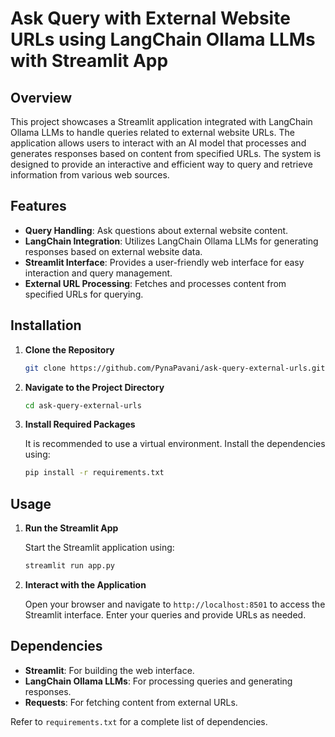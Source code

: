 # Ask Query with External Website URLs using LangChain Ollama LLMs with Streamlit App

## Overview

This project showcases a Streamlit application integrated with LangChain Ollama LLMs to handle queries related to external website URLs. The application allows users to interact with an AI model that processes and generates responses based on content from specified URLs. The system is designed to provide an interactive and efficient way to query and retrieve information from various web sources.

## Features

- **Query Handling**: Ask questions about external website content.
- **LangChain Integration**: Utilizes LangChain Ollama LLMs for generating responses based on external website data.
- **Streamlit Interface**: Provides a user-friendly web interface for easy interaction and query management.
- **External URL Processing**: Fetches and processes content from specified URLs for querying.

## Installation

1. **Clone the Repository**

   ```bash
   git clone https://github.com/PynaPavani/ask-query-external-urls.git
   ```

2. **Navigate to the Project Directory**

   ```bash
   cd ask-query-external-urls
   ```

3. **Install Required Packages**

   It is recommended to use a virtual environment. Install the dependencies using:

   ```bash
   pip install -r requirements.txt
   ```

## Usage

1. **Run the Streamlit App**

   Start the Streamlit application using:

   ```bash
   streamlit run app.py
   ```

2. **Interact with the Application**

   Open your browser and navigate to `http://localhost:8501` to access the Streamlit interface. Enter your queries and provide URLs as needed.


## Dependencies

- **Streamlit**: For building the web interface.
- **LangChain Ollama LLMs**: For processing queries and generating responses.
- **Requests**: For fetching content from external URLs.

Refer to `requirements.txt` for a complete list of dependencies.
